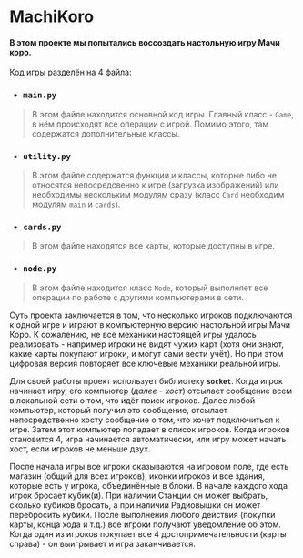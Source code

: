 # MachiKoro
#### В этом проекте мы попытались воссоздать настольную игру Мачи коро.

Код игры разделён на 4 файла:
* ### `main.py`
> В этом файле находится основной код игры. Главный класс - `Game`, в нём происходят все операции с игрой. Помимо этого, там содержатся дополнительные классы.
* ### `utility.py`
> В этом файле содержатся функции и классы, которые либо не относятся непосредсвенно к игре (загрузка изображений) или необходимы нескольким модулям сразу (класс `Card` необходим модулям `main` и `cards`).
* ### `cards.py`
> В этом файле находятся все карты, которые доступны в игре.
* ### `node.py`
> В этом файле находится класс `Node`, который выполняет все операции по работе с другими компьютерами в сети.

Суть проекта заключается в том, что несколько игроков подключаются к одной игре и играют в компьютерную версию настольной игры Мачи Коро. К сожалению, не все механики настоящей игры удалось реализовать - например игроки не видят чужих карт (хотя они знают, какие карты покупают игроки, и могут сами вести учёт). Но при этом цифровая версия повторяет все ключевые механики реальной игры. 

Для своей работы проект использует библиотеку **`socket`**.  Когда игрок начинает игру, его компьютер (_далее - хост_) отсылает сообщение всем в локальной сети о том, что идёт поиск игроков. Далее любой компьютер, который получил это сообщение, отсылает непосредственно хосту сообщение о том, что хочет подключиться к игре. Затем этот компьютер попадает в список игроков. Когда игроков становится 4, игра начинается автоматически, или игру может начать хост, если игроков не меньше двух.

После начала игры все игроки оказываются на игровом поле, где есть магазин (общий для всех игроков), иконки игроков и все здания, которые есть у игрока, объединённые в блоки. В начале каждого хода игрок бросает кубик(и). При наличии Станции он может выбрать, сколько кубиков бросать, а при наличии Радиовышки он может перебросить кубики.  После выполнения любого действия (покупки карты, конца хода и т.д.) все игроки получают уведомление об этом. Когда один из игроков покупает все 4 достопримечательности (карты справа) - он выигрывает и игра заканчивается.
